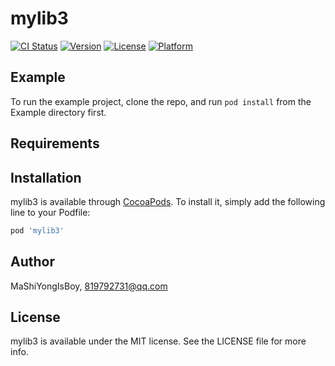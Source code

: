 # mylib3

[![CI Status](https://img.shields.io/travis/MaShiYongIsBoy/mylib3.svg?style=flat)](https://travis-ci.org/MaShiYongIsBoy/mylib3)
[![Version](https://img.shields.io/cocoapods/v/mylib3.svg?style=flat)](https://cocoapods.org/pods/mylib3)
[![License](https://img.shields.io/cocoapods/l/mylib3.svg?style=flat)](https://cocoapods.org/pods/mylib3)
[![Platform](https://img.shields.io/cocoapods/p/mylib3.svg?style=flat)](https://cocoapods.org/pods/mylib3)

## Example

To run the example project, clone the repo, and run `pod install` from the Example directory first.

## Requirements

## Installation

mylib3 is available through [CocoaPods](https://cocoapods.org). To install
it, simply add the following line to your Podfile:

```ruby
pod 'mylib3'
```

## Author

MaShiYongIsBoy, 819792731@qq.com

## License

mylib3 is available under the MIT license. See the LICENSE file for more info.
